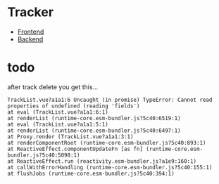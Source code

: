 # Tracker

* [Frontend](frontend/README.md)
* [Backend](backend/README.md)

# todo

after track delete you get this...

```
TrackList.vue?a1a1:6 Uncaught (in promise) TypeError: Cannot read properties of undefined (reading 'fields')
at eval (TrackList.vue?a1a1:6:1)
at renderList (runtime-core.esm-bundler.js?5c40:6519:1)
at eval (TrackList.vue?a1a1:5:1)
at renderList (runtime-core.esm-bundler.js?5c40:6497:1)
at Proxy.render (TrackList.vue?a1a1:3:1)
at renderComponentRoot (runtime-core.esm-bundler.js?5c40:893:1)
at ReactiveEffect.componentUpdateFn [as fn] (runtime-core.esm-bundler.js?5c40:5098:1)
at ReactiveEffect.run (reactivity.esm-bundler.js?a1e9:160:1)
at callWithErrorHandling (runtime-core.esm-bundler.js?5c40:155:1)
at flushJobs (runtime-core.esm-bundler.js?5c40:394:1)
```